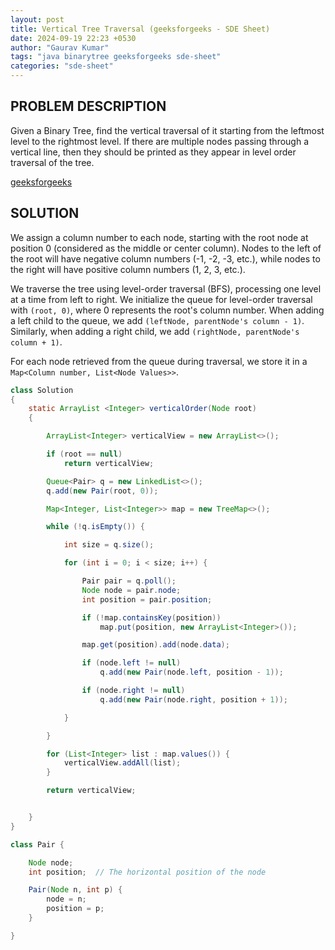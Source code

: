 ```yaml
---
layout: post
title: Vertical Tree Traversal (geeksforgeeks - SDE Sheet)
date: 2024-09-19 22:23 +0530
author: "Gaurav Kumar"
tags: "java binarytree geeksforgeeks sde-sheet"
categories: "sde-sheet"
---
```


## PROBLEM DESCRIPTION

Given a Binary Tree, find the vertical traversal of it starting from the leftmost level to the rightmost level.
If there are multiple nodes passing through a vertical line, then they should be printed as they appear in level order traversal of the tree.

[geeksforgeeks](https://www.geeksforgeeks.org/problems/print-a-binary-tree-in-vertical-order/1?page=8)

## SOLUTION

We assign a column number to each node, starting with the root node at position 0 (considered as the middle or center column). Nodes to the left of the root will have negative column numbers (-1, -2, -3, etc.), while nodes to the right will have positive column numbers (1, 2, 3, etc.).

We traverse the tree using level-order traversal (BFS), processing one level at a time from left to right. We initialize the queue for level-order traversal with `(root, 0)`, where 0 represents the root's column number. When adding a left child to the queue, we add `(leftNode, parentNode's column - 1)`. Similarly, when adding a right child, we add `(rightNode, parentNode's column + 1)`.

For each node retrieved from the queue during traversal, we store it in a `Map<Column number, List<Node Values>>`.

```java
class Solution
{
    static ArrayList <Integer> verticalOrder(Node root)
    {

        ArrayList<Integer> verticalView = new ArrayList<>();

        if (root == null)
            return verticalView;

        Queue<Pair> q = new LinkedList<>();
        q.add(new Pair(root, 0));

        Map<Integer, List<Integer>> map = new TreeMap<>();

        while (!q.isEmpty()) {

            int size = q.size();

            for (int i = 0; i < size; i++) {

                Pair pair = q.poll();
                Node node = pair.node;
                int position = pair.position;

                if (!map.containsKey(position))
                    map.put(position, new ArrayList<Integer>());

                map.get(position).add(node.data);

                if (node.left != null)
                    q.add(new Pair(node.left, position - 1));

                if (node.right != null)
                    q.add(new Pair(node.right, position + 1));

            }

        }

        for (List<Integer> list : map.values()) {
            verticalView.addAll(list);
        }

        return verticalView;


    }
}

class Pair {

    Node node;
    int position;  // The horizontal position of the node

    Pair(Node n, int p) {
        node = n;
        position = p;
    }

}
```
